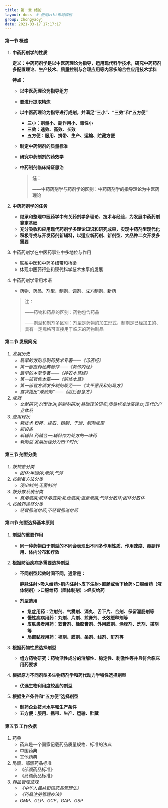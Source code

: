 ```yaml
---
title: 第一章 绪论
layout: docs  # 使用wiki布局模板
group: zhongyaoyj
date: 2021-03-17 17:17:17
---
```


#### 第一节 概述

1. **中药药剂学的性质**
   
   **定义：中药药剂学是以中医药理论为指导，运用现代科学技术，研究中药药剂多配置理论、生产技术、质量控制与合理应用等内容多综合性应用技术学科**
   
   **特点：**
   
   + **以中医药理论为指导组方**
   + **要进行提取精炼**
   + **以中医药理论为指导进行成剂，并满足“三小”、“三效”和“五方便”**
     + **三小：剂量小、副作用小、毒性小**
     + **三效：速效、高效、长效**
     + **五方便：服用、携带、生产、运输、贮藏方便**
   + **制定中药制剂的质量标准**
   + **研究中药制剂的药效学**
   + **中药制剂临床辩证思治**
     
     <!--more-->
     
     > **注：**
     > 
     > **——中药药剂学与药剂学的区别：中药药剂学的指导理论为中医药理论**

2. **中药药剂学的任务**
   
   + **继承和整理中医药学中有关药剂学多理论、技术与经验，为发展中药药剂奠定基础**
   + **充分吸收和应用现代药剂学多理论知识和研究成果，实现中药剂型现代化**
   + **积极寻找与开发药剂新辅料，以适应新药剂、新剂型、大品种二次开发多需要**

3. 中药药剂学在中医药事业中多地位与作用
   
   + 联系中医和中药多纽带和桥梁
   + 体现中医药行业和现代科学技术水平的发展

4. 中药药剂学常用术语
   
   + 药物、药品、剂型、制剂、调剂、成方制剂、新药
   
   > 注：
   > 
   > ——药物和药品的区别：药物包含药品
   > 
   > ——剂型和制剂多区别：剂型是药物的加工形式，制剂是已经加工的、具有一定规格可直接用于临床的药物制品

#### 第二节 发展简况

1. *发展历史*
   + *最早的方剂与制药技术专著——《汤液经》*
   + *第一部医药经典著作——《黄帝内经》*
   + *最早的本草专著——《神农本草经》*
   + *第一部官修本草——《新修本草》*
   + *第一部官方颁发多制剂规范——《太平惠民和剂局方》*
   + *首次提出“成药剂”——《肘后备急方》*
2. *成就*
   + *文献研究;剂型改进;新制剂研发;基础理论研究;质量标准体系建立;现代化产业体系*
3. *应用现状*
   + *新技术 粉碎、提取、精制、干燥、制剂成型*
   + *新设备*
   + *新辅料 药辅合一;辅料作为处方的一味药*
   + *新剂型 发展历程分为四个时代*

#### 第三节 剂型分类

1. *按物态分类*
   + *固体;半固体;液体;气体*
2. *按制备方法分类*
   + *浸出制剂;无菌制剂*
3. *按分散系统分类*
   + *真溶液类;胶体溶液类;乳浊液类;混悬液类;气体分散体;固体分散体*
4. *按给药途径分类*
   + *经胃肠道给药;不经胃肠道给药*

#### 第四节 剂型选择基本原则

1. **剂型的重要作用**
   
   + **同一种药物由于剂型的不同会表现出不同多作用性质、作用速度、毒副作用、体内分布和疗效**

2. **根据防治疾病多需要选择剂型**
   
   + **不同剂型起效时间不同，通常是：**
     
     **静脉注射>吸入给药>肌内注射>皮下注射>直肠或舌下给药>口服给药（液体制剂）>口服给药（固体制剂）>经皮给药**
   
   + **剂型选用**
     
     + **急症用药：注射剂、气雾剂、滴丸、舌下片、合剂、保留灌肠剂等**
     + **慢性疾病用药：丸剂、片剂、煎膏剂、长效缓释剂等**
     + **皮肤患者用药：软膏剂、橡胶膏剂、外用膜剂、涂膜剂、洗剂、搽剂等**
     + **局部黏膜用药：栓剂、膜剂、条剂、线剂、酊剂等**

3. **根据药物性质选择剂型**
   
   + **组方药物研究：药物活性成分的溶解性、稳定性、刺激性等并且符合临床用药要求**

4. **根据原方不同剂型多生物药剂学和药代动力学特性选择剂型**
   
   + **优选生物利用度较高的剂型**

5. **根据生产条件和“五方便”选择剂型**
   
   + **制药企业技术水平和生产条件**
   + **五方便：服用、携带、生产、运输、贮藏**

#### 第五节 工作依据

1. 药典
   + 药典是一个国家记载药品质量规格、标准的法典
   + 中国药典
   + 其他药典
2. 局颁、部颁药品标准
   + 《部颁药品标准》
   + 《局颁药品标准》
3. *药品管理法规*
   + *《中华人民共和国药品管理法》*
   + *《药品注册管理办法》*
   + *GMP、GLP、GCP、GAP、GSP*